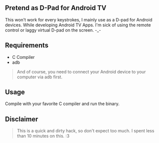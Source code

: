 ## Pretend as D-Pad for Android TV 

This won't work for every keystrokes, I mainly use as a D-pad for Android devices. While developing Android TV Apps.
I'm sick of using the remote control or laggy virtual D-pad on the screen. -_-

## Requirements

- C Compiler
- adb

> And of course, you need to connect your Android device to your computer via adb first.

## Usage

Compile with your favorite C compiler and run the binary.

## Disclaimer

> This is a quick and dirty hack, so don't expect too much. I spent less than 10 minutes on this. :3
